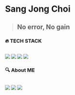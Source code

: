 # Sang Jong Choi
> ## No error, No gain

<div align="left">

<h3><b>🔥 TECH STACK</b></h3>
<br>
<img src="https://img.shields.io/badge/JAVA-007396?style=for-the-badge&logo=JAVA&logoColor=white">
<img src="https://img.shields.io/badge/SPRING-6DB33F?style=for-the-badge&logo=SPRING&logoColor=white">
<img src="https://img.shields.io/badge/SPRINGBOOT-6DB33F?style=for-the-badge&logo=SPRINGBOOT&logoColor=white">
<img src="https://img.shields.io/badge/MYSQL-4479A1?style=for-the-badge&logo=MYSQL&logoColor=white">
<br>

<h3><b>🔍 About ME</b></h3>
<br>
<a href="https://velog.io/@xangj0ng" target="blank" ><img src="https://img.shields.io/badge/VELOG-20C997?style=for-the-badge&logo=VELOG&logoColor=white"></a>
<a href="https://github.com/xangjong" target="blank"><img src="https://img.shields.io/badge/GITHUB-181717?style=for-the-badge&logo=GITHUB&logoColor=white"></a>
<a href="https://abit.ly/eg0t9t" target="blank"><img src="https://img.shields.io/badge/NOTION-000000?style=for-the-badge&logo=NOTION&logoColor=white"></a>




</div>
<!--
**xangjong/xangjong** is a ✨ _special_ ✨ repository because its `README.md` (this file) appears on your GitHub profile.

Here are some ideas to get you started:

- 🔭 I’m currently working on ...
- 🌱 I’m currently learning ...
- 👯 I’m looking to collaborate on ...
- 🤔 I’m looking for help with ...
- 💬 Ask me about ...
- 📫 How to reach me: ...
- 😄 Pronouns: ...
- ⚡ Fun fact: ...
-->
